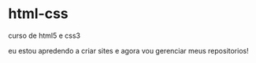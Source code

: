 # html-css
 curso de html5 e css3 


eu estou apredendo a criar sites e agora vou gerenciar meus repositorios!